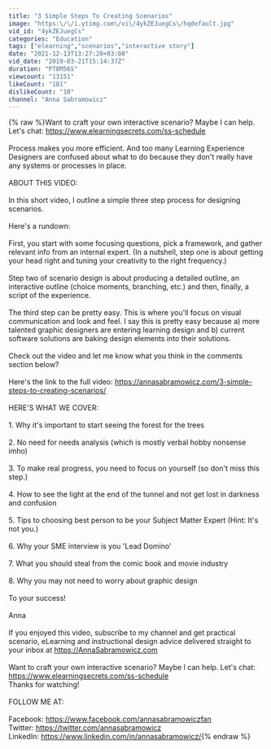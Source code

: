 ```yaml
---
title: "3 Simple Steps To Creating Scenarios"
image: "https:\/\/i.ytimg.com\/vi\/4ykZEJuegCs\/hqdefault.jpg"
vid_id: "4ykZEJuegCs"
categories: "Education"
tags: ["elearning","scenarios","interactive story"]
date: "2021-12-13T13:27:20+03:00"
vid_date: "2019-03-21T15:14:37Z"
duration: "PT8M56S"
viewcount: "13151"
likeCount: "181"
dislikeCount: "10"
channel: "Anna Sabramowicz"
---
```

{% raw %}Want to craft your own interactive scenario? Maybe I can help. Let's chat: <a rel="nofollow" target="blank" href="https://www.elearningsecrets.com/ss-schedule">https://www.elearningsecrets.com/ss-schedule</a><br /><br />Process makes you more efficient. And too many Learning Experience Designers are confused about what to do because they don't really have any systems or processes in place. <br /><br />ABOUT THIS VIDEO:<br /><br />In this short video, I outline a simple three step process for designing scenarios.<br /><br />Here's a rundown:<br /><br />First, you start with some focusing questions, pick a framework, and gather relevant info from an internal expert. (In a nutshell, step one is about getting your head right and tuning your creativity to the right frequency.)<br /><br />Step two of scenario design is about producing a detailed outline, an interactive outline (choice moments, branching, etc.) and then, finally, a script of the experience.<br /><br />The third step can be pretty easy. This is where you'll focus on visual communication and look and feel. I say this is pretty easy because a) more talented graphic designers are entering learning design and b) current software solutions are baking design elements into their solutions.<br /><br />Check out the video and let me know what you think in the comments section below?<br /><br />Here's the link to the full video: <a rel="nofollow" target="blank" href="https://annasabramowicz.com/3-simple-steps-to-creating-scenarios/">https://annasabramowicz.com/3-simple-steps-to-creating-scenarios/</a><br /><br />HERE'S WHAT WE COVER:<br /><br />1. Why it's important to start seeing the forest for the trees<br /><br />2. No need for needs analysis (which is mostly verbal hobby nonsense imho)<br /><br />3. To make real progress, you need to focus on yourself (so don't miss this step.)<br /><br />4. How to see the light at the end of the tunnel and not get lost in darkness and confusion<br /><br />5. Tips to choosing best person to be your Subject Matter Expert (Hint: It's not you.)<br /><br />6. Why your SME interview is you 'Lead Domino'<br /><br />7. What you should steal from the comic book and movie industry<br /><br />8. Why you may not need to worry about graphic design<br /><br />To your success!<br /><br />Anna <br /><br />If you enjoyed this video, subscribe to my channel and get practical scenario, eLearning and instructional design advice delivered straight to your inbox at <a rel="nofollow" target="blank" href="https://AnnaSabramowicz.com">https://AnnaSabramowicz.com</a><br /><br />Want to craft your own interactive scenario? Maybe I can help. Let's chat: <a rel="nofollow" target="blank" href="https://www.elearningsecrets.com/ss-schedule">https://www.elearningsecrets.com/ss-schedule</a><br />Thanks for watching! <br /><br />FOLLOW ME AT:<br /><br />Facebook: <a rel="nofollow" target="blank" href="https://www.facebook.com/annasabramowiczfan">https://www.facebook.com/annasabramowiczfan</a><br />Twitter: <a rel="nofollow" target="blank" href="https://twitter.com/annasabramowicz">https://twitter.com/annasabramowicz</a><br />LinkedIn: <a rel="nofollow" target="blank" href="https://www.linkedin.com/in/annasabramowicz/">https://www.linkedin.com/in/annasabramowicz/</a>{% endraw %}
